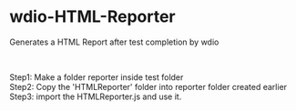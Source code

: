 # wdio-HTML-Reporter

Generates a HTML Report after test completion by wdio

<br/>

Step1: Make a folder reporter inside test folder <br/>
Step2: Copy the 'HTMLReporter' folder into reporter folder created earlier <br/>
Step3: import the HTMLReporter.js and use it.
